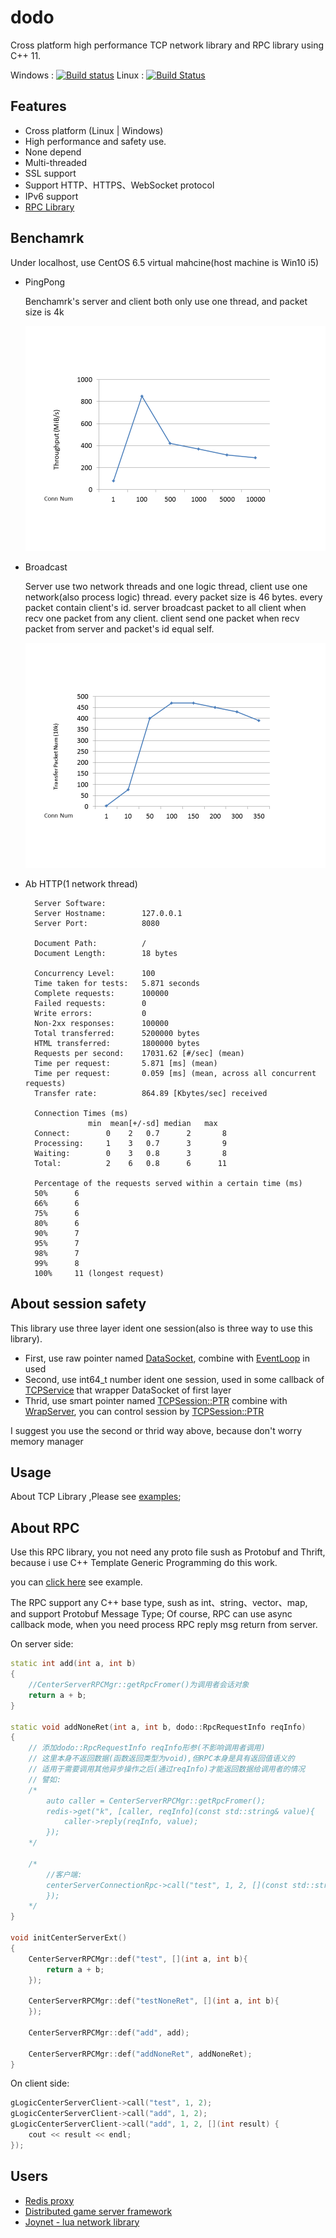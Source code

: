 dodo
=======
Cross platform high performance TCP network library and RPC library using C++ 11.

Windows : [![Build status](https://ci.appveyor.com/api/projects/status/je9n1g26yah31e5e/branch/master?svg=true)](https://ci.appveyor.com/project/IronsDu/dodo/branch/master)  Linux : [![Build Status](https://travis-ci.org/IronsDu/dodo.svg?branch=master)](https://travis-ci.org/IronsDu/dodo)

## Features
* Cross platform (Linux | Windows)
* High performance and safety use.
* None depend
* Multi-threaded
* SSL support
* Support HTTP、HTTPS、WebSocket protocol
* IPv6 support
* [RPC Library](https://github.com/IronsDu/dodo/tree/master/src/rpc)

## Benchamrk
   Under localhost, use CentOS 6.5 virtual mahcine(host machine is Win10 i5)
* PingPong

  Benchamrk's server and client both only use one thread, and packet size is 4k

  ![PingPong](image/pingpong.png "PingPong")

* Broadcast

  Server use two network threads and one logic thread, client use one network(also process logic) thread. every packet size is 46 bytes.
  every packet contain client's id.
  server broadcast packet to all client when recv one packet from any client.
  client send one packet when recv packet from server and packet's id equal self.

  ![Broadcast](image/broadcast.png "Broadcast")

* Ab HTTP(1 network thread)

        Server Software:
        Server Hostname:        127.0.0.1
        Server Port:            8080

        Document Path:          /
        Document Length:        18 bytes

        Concurrency Level:      100
        Time taken for tests:   5.871 seconds
        Complete requests:      100000
        Failed requests:        0
        Write errors:           0
        Non-2xx responses:      100000
        Total transferred:      5200000 bytes
        HTML transferred:       1800000 bytes
        Requests per second:    17031.62 [#/sec] (mean)
        Time per request:       5.871 [ms] (mean)
        Time per request:       0.059 [ms] (mean, across all concurrent requests)
        Transfer rate:          864.89 [Kbytes/sec] received

        Connection Times (ms)
                    min  mean[+/-sd] median   max
        Connect:        0    2   0.7      2       8
        Processing:     1    3   0.7      3       9
        Waiting:        0    3   0.8      3       8
        Total:          2    6   0.8      6      11

        Percentage of the requests served within a certain time (ms)
        50%      6
        66%      6
        75%      6
        80%      6
        90%      7
        95%      7
        98%      7
        99%      8
        100%     11 (longest request)

## About session safety
  This library use three layer ident one session(also is three way to use this library).
  * First, use raw pointer named [DataSocket](https://github.com/IronsDu/dodo/blob/master/src/net/DataSocket.h#L30), combine with [EventLoop](https://github.com/IronsDu/dodo/blob/master/src/net/EventLoop.h) in used
  * Second, use int64_t number ident one session, used in some callback of [TCPService](https://github.com/IronsDu/dodo/blob/master/src/net/TCPService.h#L53) that wrapper DataSocket of first layer
  * Thrid, use smart pointer named [TCPSession::PTR](https://github.com/IronsDu/dodo/blob/master/src/net/WrapTCPService.h#L13) combine with [WrapServer](https://github.com/IronsDu/dodo/blob/master/src/net/WrapTCPService.h#L70), you can control session by [TCPSession::PTR](https://github.com/IronsDu/dodo/blob/master/src/net/WrapTCPService.h#L13)

I suggest you use the second or thrid way above, because don't worry memory manager

## Usage
  About TCP Library ,Please see [examples](https://github.com/IronsDu/dodo/tree/master/examples);

## About RPC
  Use this RPC library, you not need any proto file sush as Protobuf and Thrift, because i use C++ Template Generic Programming do this work.
  
  you can [click here](https://github.com/IronsDu/DServerFramework/blob/master/DDServerFramework/src/test/CenterServerExt.cpp) see example.
  
  The RPC support any C++ base type, sush as int、string、vector、map, and support Protobuf Message Type; Of course, RPC can use async callback mode, when you need process RPC reply msg return from server.
  
  On server side:
```cpp
static int add(int a, int b)
{
    //CenterServerRPCMgr::getRpcFromer()为调用者会话对象
    return a + b;
}

static void addNoneRet(int a, int b, dodo::RpcRequestInfo reqInfo)
{
    // 添加dodo::RpcRequestInfo reqInfo形参(不影响调用者调用)
    // 这里本身不返回数据(函数返回类型为void),但RPC本身是具有返回值语义的
    // 适用于需要调用其他异步操作之后(通过reqInfo)才能返回数据给调用者的情况
    // 譬如:
    /*
        auto caller = CenterServerRPCMgr::getRpcFromer();
        redis->get("k", [caller, reqInfo](const std::string& value){
            caller->reply(reqInfo, value);
        });
    */

    /*
        //客户端:
        centerServerConnectionRpc->call("test", 1, 2, [](const std::string& value){
        });
    */
}

void initCenterServerExt()
{
    CenterServerRPCMgr::def("test", [](int a, int b){
        return a + b;
    });

    CenterServerRPCMgr::def("testNoneRet", [](int a, int b){
    });

    CenterServerRPCMgr::def("add", add);

    CenterServerRPCMgr::def("addNoneRet", addNoneRet);
}
```

On client side:

```cpp
gLogicCenterServerClient->call("test", 1, 2);
gLogicCenterServerClient->call("add", 1, 2);
gLogicCenterServerClient->call("add", 1, 2, [](int result) {
    cout << result << endl;
});
``` 
## Users
* [Redis proxy](https://github.com/IronsDu/DBProxy)
* [Distributed game server framework](https://github.com/IronsDu/DServerFramework)
* [Joynet - lua network library](https://github.com/IronsDu/Joynet)
